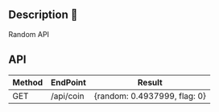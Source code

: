 ## Description 📖
Random API

## API

Method|EndPoint|Result
-|-|-
GET|/api/coin| {random: 0.4937999, flag: 0}  
